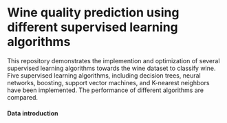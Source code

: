 # Wine quality prediction using different supervised learning algorithms
This repository demonstrates the implemention and optimization of several supervised learning algorithms towards the wine dataset to classify wine. Five supervised learning algorithms, including decision trees, neural networks, boosting, support vector machines, and K-nearest neighbors have been implemented. The  performance of 
different algorithms are compared. 
#### Data introduction


